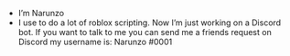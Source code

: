 - I’m Narunzo
- I use to do a lot of roblox scripting. Now I’m just working on a Discord bot.  If you want to talk to me you can send me a friends request on Discord my username is: Narunzo #0001
<!---
Narunzo/Narunzo is a ✨ special ✨ repository because its `README.md` (this file) appears on your GitHub profile.
You can click the Preview link to take a look at your changes.
--->
